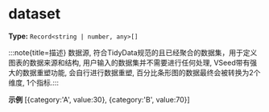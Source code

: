 # dataset

**Type:** `Record<string | number, any>[]`

:::note{title=描述}
数据源, 符合TidyData规范的且已经聚合的数据集，用于定义图表的数据来源和结构, 用户输入的数据集并不需要进行任何处理, VSeed带有强大的数据重塑功能, 会自行进行数据重塑, 百分比条形图的数据最终会被转换为2个维度, 1个指标.:::

**示例**
[{category:'A', value:30}, {category:'B', value:70}]


